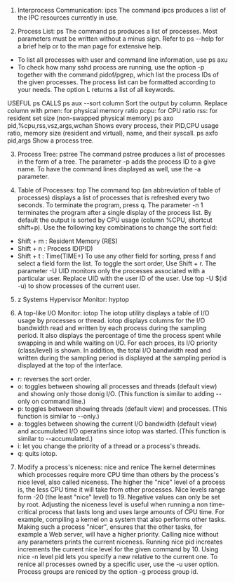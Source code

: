 1. Interprocess Communication: ipcs
The command ipcs produces a list of the IPC resources currently in use.

2. Process List: ps
The command ps produces a list of processes. Most parameters must be written without
a minus sign. Refer to ps --help for a brief help or to the man page for extensive
help.
  - To list all processes with user and command line information, use ps axu
  - To check how many sshd process are running, use the option -p together with the 
command pidof/pgrep, which list the process IDs of the given processes.
The process list can be formatted according to your needs. The option L returns
a list of all keywords. 

USEFUL ps CALLS
  ps aux --sort column
    Sort the output by column. Replace column with
      pmen: for physical memory ratio
      pcpu: for CPU ratio
      rss: for resident set size (non-swapped physical memory)
  ps axo pid,%cpu,rss,vsz,args,wchan
    Shows every process, their PID,CPU usage ratio, memory size (resident and
    virtual), name, and their syscall.
  ps axfo pid,args
    Show a process tree.

3. Process Tree: pstree
The command pstree produces a list of processes in the form of a tree.
The parameter -p adds the process ID to a give name. To have the command lines
displayed as well, use the -a parameter.

4. Table of Processes: top
The command top (an abbreviation of table of processes) displays a list of 
processes that is refreshed every two seconds. To terminate the program, press
q. The parameter -n 1 terminates the program after a single display of the 
process list.
By default the output is sorted by CPU usage (column %CPU, shortcut shift+p).
Use the following key combinations to change the sort field:
  - Shift + m : Resident Memory (RES)
  - Shift + n : Process ID(PID)
  - Shift + t : Time(TIME+)
To use any other field for sorting, press f and select a field form the list.
To toggle the sort order, Use Shift + r.
The parameter -U UID monitors only the processes associated with a particular
user. Replace UID with the user ID of the user.
Use top -U $(id -u) to show processes of the current user.

5. z Systems Hypervisor Monitor: hyptop

6. A top-like I/O Monitor: iotop
The iotop utility displays a table of I/O usage by processes or thread.
iotop displays columns for the I/O bandwidth read and written by each process
during the sampling period. It also displays the percentage of time the process
spent while swapping in and while waiting on I/O. For each proces, its I/O
priority (class/level) is shown. In addition, the total I/O bandwidth read 
and written during the sampling period is displayed at the sampling period is
displayed at the top of the interface.
  - r: reverses the sort order.
  - o: toggles between showing all processes and threads (default view) and 
       showing only those donig I/O. (This function is similar to adding
       --only on command line.)
  - p: toggles between showing threads (default view) and processes. (This
       function is similar to --only.)
  - a: toggles between showing the current I/O bandwidth (default view) and
       accumulated I/O operatins since iotop was started. (This function is
       similar to --accumulated.)
  - i: let you change the priority of a thread or a process's threads.
  - q: quits iotop.

7. Modify a process's niceness: nice and renice
The kernel determines which processes require more CPU time than others by the
process's nice level, also called niceness. The higher the "nice" level of a 
process is, the less CPU time it will take from other processes. Nice levels
range form -20 (the least "nice" level) to 19. Negative values can only
be set by root.
Adjusting the niceness level is useful when running a non time-critical process
that lasts long and uses large amounts of CPU time. For example, compiling a
kernel on a system that also performs other tasks. Making such a process
"nicer", ensures that the other tasks, for example a Web server, will have
a higher priority.
Calling nice without any parameters prints the current niceness.
Running nice pid increates increments the current nice level for the given
command by 10.
Using nice -n level pid lets you specify a new relative to the current one.
To renice all processes owned by a specific user, use the -u user option.
Process groups are reniced by the option -g process group id.
